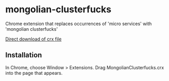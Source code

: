 mongolian-clusterfucks
=============

Chrome extension that replaces occurrences of 'micro services' with 'mongolian clusterfucks'

[Direct download of crx file](https://github.com/danbarua/mongolian-clusterfucks/raw/master/MongolianClusterfucks.crx)


Installation
------------

In Chrome, choose Window > Extensions.  Drag MongolianClusterfucks.crx into the page that appears.
